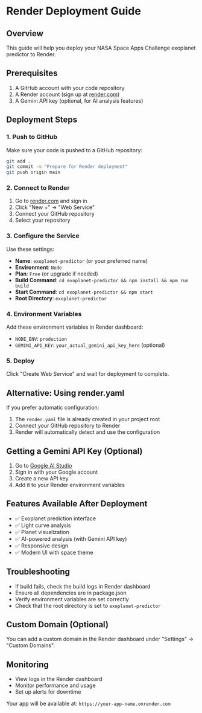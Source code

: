 # Render Deployment Guide

## Overview
This guide will help you deploy your NASA Space Apps Challenge exoplanet predictor to Render.

## Prerequisites
1. A GitHub account with your code repository
2. A Render account (sign up at [render.com](https://render.com))
3. A Gemini API key (optional, for AI analysis features)

## Deployment Steps

### 1. Push to GitHub
Make sure your code is pushed to a GitHub repository:
```bash
git add .
git commit -m "Prepare for Render deployment"
git push origin main
```

### 2. Connect to Render
1. Go to [render.com](https://render.com) and sign in
2. Click "New +" → "Web Service"
3. Connect your GitHub repository
4. Select your repository

### 3. Configure the Service
Use these settings:
- **Name**: `exoplanet-predictor` (or your preferred name)
- **Environment**: `Node`
- **Plan**: `Free` (or upgrade if needed)
- **Build Command**: `cd exoplanet-predictor && npm install && npm run build`
- **Start Command**: `cd exoplanet-predictor && npm start`
- **Root Directory**: `exoplanet-predictor`

### 4. Environment Variables
Add these environment variables in Render dashboard:
- `NODE_ENV`: `production`
- `GEMINI_API_KEY`: `your_actual_gemini_api_key_here` (optional)

### 5. Deploy
Click "Create Web Service" and wait for deployment to complete.

## Alternative: Using render.yaml
If you prefer automatic configuration:
1. The `render.yaml` file is already created in your project root
2. Connect your GitHub repository to Render
3. Render will automatically detect and use the configuration

## Getting a Gemini API Key (Optional)
1. Go to [Google AI Studio](https://makersuite.google.com/app/apikey)
2. Sign in with your Google account
3. Create a new API key
4. Add it to your Render environment variables

## Features Available After Deployment
- ✅ Exoplanet prediction interface
- ✅ Light curve analysis
- ✅ Planet visualization
- ✅ AI-powered analysis (with Gemini API key)
- ✅ Responsive design
- ✅ Modern UI with space theme

## Troubleshooting
- If build fails, check the build logs in Render dashboard
- Ensure all dependencies are in package.json
- Verify environment variables are set correctly
- Check that the root directory is set to `exoplanet-predictor`

## Custom Domain (Optional)
You can add a custom domain in the Render dashboard under "Settings" → "Custom Domains".

## Monitoring
- View logs in the Render dashboard
- Monitor performance and usage
- Set up alerts for downtime

Your app will be available at: `https://your-app-name.onrender.com`
